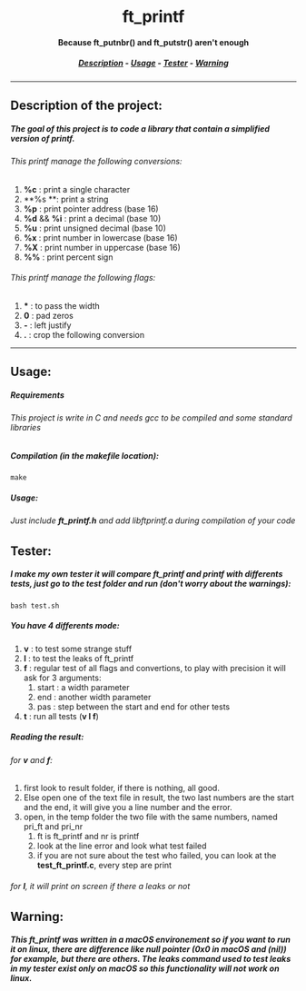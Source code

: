 <h1 align="center"> ft_printf </h1>
<h4 align="center"> Because ft_putnbr() and ft_putstr() aren't enough </h4>

<h5 align="center">
  <a href="#description">Description</a> - 
  <a href="#usage">Usage</a> - 
  <a href="#tester">Tester</a> - 
  <a href="#warning">Warning</a>
</h5>


---

<h2> Description of the project: </h2>

##### The goal of this project is to code a library that contain a simplified version of printf.
###### This printf manage the following conversions:
1. **%c** : print a single character
2. **%s **: print a string
3. **%p** : print pointer address (base 16)
4. **%d** && **%i** : print a decimal (base 10)
5. **%u** : print unsigned decimal (base 10)
6. **%x** : print number in lowercase (base 16)
7. **%X** : print number in uppercase (base 16)
8. **%%** : print percent sign

###### This printf manage the following flags:
1. **\*** : to pass the width
2. **0** : pad zeros
3. **\-** : left justify
4. **.** :  crop the following conversion

---

<h2> Usage: </h2>

##### Requirements
###### This project is write in C and needs gcc  to be compiled and some standard libraries

##### Compilation (in the makefile location):
```shell
make
```
##### Usage:
###### Just include **ft_printf.h** and add libftprintf.a during compilation of your code

<h2> Tester: </h2>

##### I make my own tester it will compare ft_printf and printf with differents tests, just go to the test folder and run (don't worry about the warnings):
```shell
bash test.sh
```
##### You have 4 differents mode:
1. **v** : to test some strange stuff
2. **l** : to test the leaks of ft_printf
3. **f** : regular test of all flags and convertions, to play with precision it will ask for 3 arguments:
	1. start : a width parameter
	2. end : another width parameter
	3. pas : step between the start and end for other tests
4. **t** : run all tests (**v l f**)

##### Reading the result:
###### for **v** and **f**:
1. first look to result folder, if there is nothing, all good. 
2. Else open one of the text file in result, the two last numbers are the start and the end, it will give you a line number and the error.
3. open, in the temp folder the two file with the same numbers, named pri_ft and pri_nr
	1. ft is ft_printf and nr is printf
	2. look at the line error and look what test failed
	3. if you are not sure about the test who failed, you can look at the **test_ft_printf.c**, every step are print

###### for **l**, it will print on screen if there a leaks or not



<h2> Warning: </h2>

##### This ft_printf was written in a macOS environement so if you want to run it on linux, there are difference like null pointer (0x0 in macOS and (nil)) for example, but there are others. The leaks command used to test leaks in my tester exist only on macOS so this functionality will not work on linux.